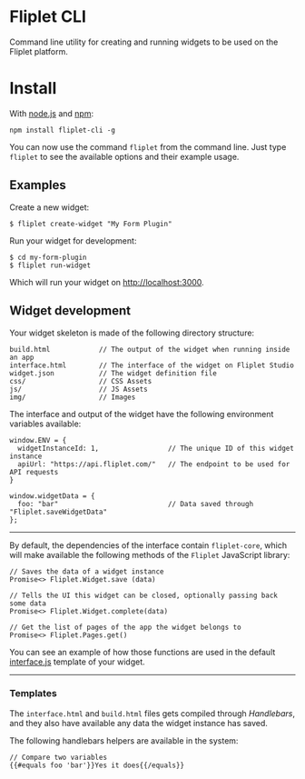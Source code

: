 # Fliplet CLI
Command line utility for creating and running widgets to be used on the Fliplet platform.

# Install
With [node.js](http://nodejs.org/) and [npm](http://github.com/isaacs/npm):

```
npm install fliplet-cli -g
```

You can now use the command `fliplet` from the command line. Just type `fliplet` to see the available options and their example usage.

## Examples

Create a new widget:

```
$ fliplet create-widget "My Form Plugin"
```

Run your widget for development:

```
$ cd my-form-plugin
$ fliplet run-widget
```

Which will run your widget on [http://localhost:3000](http://localhost:3000).

## Widget development

Your widget skeleton is made of the following directory structure:

```
build.html            // The output of the widget when running inside an app
interface.html        // The interface of the widget on Fliplet Studio
widget.json           // The widget definition file
css/                  // CSS Assets
js/                   // JS Assets
img/                  // Images
```

The interface and output of the widget have the following environment variables available:

```
window.ENV = {
  widgetInstanceId: 1,                 // The unique ID of this widget instance
  apiUrl: "https://api.fliplet.com/"   // The endpoint to be used for API requests
}

window.widgetData = {
  foo: "bar"                           // Data saved through "Fliplet.saveWidgetData"
};
```

---

By default, the dependencies of the interface contain `fliplet-core`, which will make available the following methods of the `Fliplet` JavaScript library:

```
// Saves the data of a widget instance
Promise<> Fliplet.Widget.save (data)

// Tells the UI this widget can be closed, optionally passing back some data
Promise<> Fliplet.Widget.complete(data)

// Get the list of pages of the app the widget belongs to
Promise<> Fliplet.Pages.get()
```

You can see an example of how those functions are used in the default [interface.js](https://github.com/WebooOnline/fliplet-cli/blob/master/widget-template/js/interface.js) template of your widget.

---

### Templates

The `interface.html` and `build.html` files gets compiled through *Handlebars*, and they also have available any data the widget instance has saved.

The following handlebars helpers are available in the system:

```
// Compare two variables
{{#equals foo 'bar'}}Yes it does{{/equals}}
```